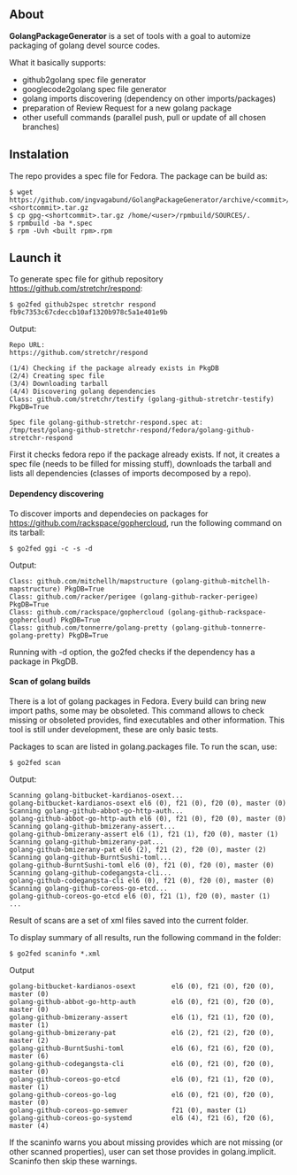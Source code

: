 ## About

**GolangPackageGenerator** is a set of tools with a goal to automize packaging of golang devel source codes.

What it basically supports:
* github2golang spec file generator
* googlecode2golang spec file generator
* golang imports discovering (dependency on other imports/packages)
* preparation of Review Request for a new golang package
* other usefull commands (parallel push, pull or update of all chosen branches)

## Instalation
The repo provides a spec file for Fedora. The package can be build as:

   ```vim
   $ wget https://github.com/ingvagabund/GolangPackageGenerator/archive/<commit>/gpg-<shortcommit>.tar.gz
   $ cp gpg-<shortcommit>.tar.gz /home/<user>/rpmbuild/SOURCES/.
   $ rpmbuild -ba *.spec
   $ rpm -Uvh <built rpm>.rpm
   ```

## Launch it
To generate spec file for github repository https://github.com/stretchr/respond:

   ```vim
   $ go2fed github2spec stretchr respond fb9c7353c67cdeccb10af1320b978c5a1e401e9b
   ```

Output:
   ```vim
   Repo URL:
   https://github.com/stretchr/respond

   (1/4) Checking if the package already exists in PkgDB
   (2/4) Creating spec file
   (3/4) Downloading tarball
   (4/4) Discovering golang dependencies
   Class: github.com/stretchr/testify (golang-github-stretchr-testify) PkgDB=True

   Spec file golang-github-stretchr-respond.spec at:
   /tmp/test/golang-github-stretchr-respond/fedora/golang-github-stretchr-respond
   ```
   
First it checks fedora repo if the package already exists. If not, it creates a spec file (needs to be filled for missing stuff), downloads the tarball and lists all dependencies (classes of imports decomposed by a repo).

#### Dependency discovering
To discover imports and dependecies on packages for https://github.com/rackspace/gophercloud, run the following command on its tarball:

   ```vim
   $ go2fed ggi -c -s -d
   ```

Output:

   ```vim
   Class: github.com/mitchellh/mapstructure (golang-github-mitchellh-mapstructure) PkgDB=True
   Class: github.com/racker/perigee (golang-github-racker-perigee) PkgDB=True
   Class: github.com/rackspace/gophercloud (golang-github-rackspace-gophercloud) PkgDB=True
   Class: github.com/tonnerre/golang-pretty (golang-github-tonnerre-golang-pretty) PkgDB=True
   ```

Running with -d option, the go2fed checks if the dependency has a package in PkgDB.

#### Scan of golang builds
There is a lot of golang packages in Fedora.
Every build can bring new import paths, some may be obsoleted.
This command allows to check missing or obsoleted provides, find executables and other information.
This tool is still under development, these are only basic tests.

Packages to scan are listed in golang.packages file.
To run the scan, use:

   ```vim
   $ go2fed scan
   ```

Output:

   ```vim
   Scanning golang-bitbucket-kardianos-osext...
   golang-bitbucket-kardianos-osext el6 (0), f21 (0), f20 (0), master (0)
   Scanning golang-github-abbot-go-http-auth...
   golang-github-abbot-go-http-auth el6 (0), f21 (0), f20 (0), master (0)
   Scanning golang-github-bmizerany-assert...
   golang-github-bmizerany-assert el6 (1), f21 (1), f20 (0), master (1)
   Scanning golang-github-bmizerany-pat...
   golang-github-bmizerany-pat el6 (2), f21 (2), f20 (0), master (2)
   Scanning golang-github-BurntSushi-toml...
   golang-github-BurntSushi-toml el6 (0), f21 (0), f20 (0), master (0)
   Scanning golang-github-codegangsta-cli...
   golang-github-codegangsta-cli el6 (0), f21 (0), f20 (0), master (0)
   Scanning golang-github-coreos-go-etcd...
   golang-github-coreos-go-etcd el6 (0), f21 (1), f20 (0), master (1)
   ...
   ```
Result of scans are a set of xml files saved into the current folder.

To display summary of all results, run the following command in the folder:
   ```vim
   $ go2fed scaninfo *.xml
   ```

Output

   ```vim
   golang-bitbucket-kardianos-osext         el6 (0), f21 (0), f20 (0), master (0)
   golang-github-abbot-go-http-auth         el6 (0), f21 (0), f20 (0), master (0)
   golang-github-bmizerany-assert           el6 (1), f21 (1), f20 (0), master (1)
   golang-github-bmizerany-pat              el6 (2), f21 (2), f20 (0), master (2)
   golang-github-BurntSushi-toml            el6 (6), f21 (6), f20 (0), master (6)
   golang-github-codegangsta-cli            el6 (0), f21 (0), f20 (0), master (0)
   golang-github-coreos-go-etcd             el6 (0), f21 (1), f20 (0), master (1)
   golang-github-coreos-go-log              el6 (0), f21 (0), f20 (0), master (0)
   golang-github-coreos-go-semver           f21 (0), master (1)
   golang-github-coreos-go-systemd          el6 (4), f21 (6), f20 (6), master (4)
   ```

If the scaninfo warns you about missing provides which are not missing (or other scanned properties),
user can set those provides in golang.implicit.
Scaninfo then skip these warnings.
